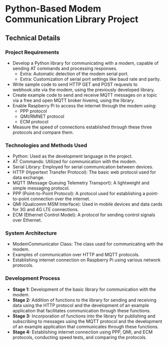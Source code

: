 # Python-Based Modem Communication Library Project

## Technical Details

### Project Requirements
- Develop a Python library for communicating with a modem, capable of sending AT commands and processing responses.
	- Extra: Automatic detection of the modem serial port.
	- Extra: Customization of serial port settings like baud rate and parity.
- Write sample code to send HTTP GET and POST requests to webhook.site via the modem, using the previously developed library.
- Create example code to send and receive MQTT messages on a topic via a free and open MQTT broker hivemq, using the library.
- Enable Raspberry Pi to access the internet through the modem using:
    - PPP protocol
	- QMI/RMNET protocol
	- ECM protocol
- Measure the speed of connections established through these three protocols and compare them.

### Technologies and Methods Used
- Python: Used as the development language in the project.
- AT Commands: Utilized for communication with the modem.
- Serial Library: Employed for serial communication between devices.
- HTTP (Hypertext Transfer Protocol): The basic web protocol used for data exchange.
- MQTT (Message Queuing Telemetry Transport): A lightweight and simple messaging protocol.
- PPP (Point-to-Point Protocol): A protocol used for establishing a point-to-point connection over the internet.
- QMI (Qualcomm MSM Interface): Used in mobile devices and data cards for 3G and 4G LTE connections.
- ECM (Ethernet Control Model): A protocol for sending control signals over Ethernet.

### System Architecture 
- ModemCommunicator Class: The class used for communicating with the modem.
- Examples of communication over HTTP and MQTT protocols.
- Establishing internet connection on Raspberry Pi using various network protocols.

### Development Process
- **Stage 1:** Development of the basic library for communication with the modem.
- **Stage 2:** Addition of functions to the library for sending and receiving data using the HTTP protocol and the development of an example application that facilitates communication through these functions.
- **Stage 3:** Incorporation of functions into the library for publishing and subscribing to messages using the MQTT protocol and the development of an example application that communicates through these functions.
- **Stage 4:** Establishing internet connection using PPP, QMI, and ECM protocols, conducting speed tests, and comparing the protocols.

